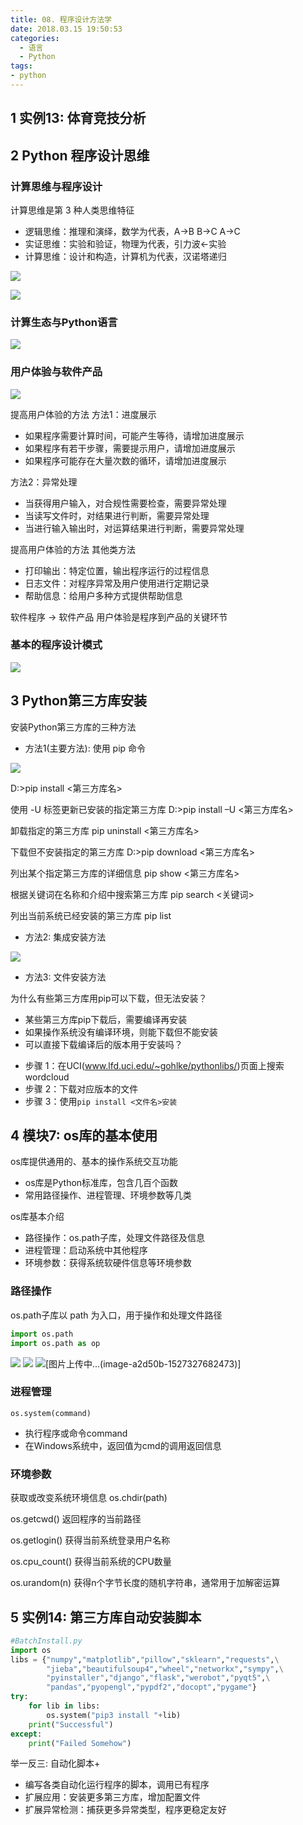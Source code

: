 ```yaml
---
title: 08. 程序设计方法学
date: 2018.03.15 19:50:53
categories:
  - 语言
  - Python
tags:
- python
---
```


## 1 实例13: 体育竞技分析

## 2 Python 程序设计思维

### 计算思维与程序设计

计算思维是第 3 种人类思维特征

- 逻辑思维：推理和演绎，数学为代表，A->B B->C A->C
- 实证思维：实验和验证，物理为代表，引力波<-实验
- 计算思维：设计和构造，计算机为代表，汉诺塔递归

![](https://upload-images.jianshu.io/upload_images/1662509-07f84834c9312d1f.png?imageMogr2/auto-orient/strip%7CimageView2/2/w/1240)

![](https://upload-images.jianshu.io/upload_images/1662509-b62a558edda9769a.png?imageMogr2/auto-orient/strip%7CimageView2/2/w/1240)

### 计算生态与Python语言

![](https://upload-images.jianshu.io/upload_images/1662509-da71e9896f4e412f.png?imageMogr2/auto-orient/strip%7CimageView2/2/w/1240)

### 用户体验与软件产品

![](https://upload-images.jianshu.io/upload_images/1662509-c629c7d4945518ca.png?imageMogr2/auto-orient/strip%7CimageView2/2/w/1240)

提高用户体验的方法
方法1：进度展示

- 如果程序需要计算时间，可能产生等待，请增加进度展示
- 如果程序有若干步骤，需要提示用户，请增加进度展示
- 如果程序可能存在大量次数的循环，请增加进度展示

方法2：异常处理

- 当获得用户输入，对合规性需要检查，需要异常处理
- 当读写文件时，对结果进行判断，需要异常处理
- 当进行输入输出时，对运算结果进行判断，需要异常处理

提高用户体验的方法
其他类方法

- 打印输出：特定位置，输出程序运行的过程信息
- 日志文件：对程序异常及用户使用进行定期记录
- 帮助信息：给用户多种方式提供帮助信息

软件程序 -> 软件产品
用户体验是程序到产品的关键环节

### 基本的程序设计模式

![](https://upload-images.jianshu.io/upload_images/1662509-a66d0e30c5e9a691.png?imageMogr2/auto-orient/strip%7CimageView2/2/w/1240)

## 3 Python第三方库安装

安装Python第三方库的三种方法

- 方法1(主要方法): 使用 pip 命令

![](https://upload-images.jianshu.io/upload_images/1662509-dded9f69eec69fd4.png?imageMogr2/auto-orient/strip%7CimageView2/2/w/1240)

D:\>pip install <第三方库名>

使用 -U 标签更新已安装的指定第三方库
D:\>pip install –U <第三方库名>

卸载指定的第三方库
pip uninstall <第三方库名>

下载但不安装指定的第三方库
D:\>pip download <第三方库名>

列出某个指定第三方库的详细信息
pip show <第三方库名>

根据关键词在名称和介绍中搜索第三方库
pip search <关键词>

列出当前系统已经安装的第三方库
pip list

- 方法2: 集成安装方法

![](https://upload-images.jianshu.io/upload_images/1662509-b31bdaf444c35b81.png?imageMogr2/auto-orient/strip%7CimageView2/2/w/1240)

- 方法3: 文件安装方法

为什么有些第三方库用pip可以下载，但无法安装？
- 某些第三方库pip下载后，需要编译再安装
- 如果操作系统没有编译环境，则能下载但不能安装
- 可以直接下载编译后的版本用于安装吗？

* 步骤 1：在UCI(www.lfd.uci.edu/~gohlke/pythonlibs/)页面上搜索wordcloud
* 步骤 2：下载对应版本的文件
* 步骤 3：使用`pip install <文件名>安装`

## 4 模块7: os库的基本使用

os库提供通用的、基本的操作系统交互功能
- os库是Python标准库，包含几百个函数
- 常用路径操作、进程管理、环境参数等几类

os库基本介绍
- 路径操作：os.path子库，处理文件路径及信息
- 进程管理：启动系统中其他程序
- 环境参数：获得系统软硬件信息等环境参数

### 路径操作

os.path子库以 path 为入口，用于操作和处理文件路径

```python
import os.path
import os.path as op
```

![](https://upload-images.jianshu.io/upload_images/1662509-d3aafd3ed2a1e3d4.png?imageMogr2/auto-orient/strip%7CimageView2/2/w/1240)
![](https://upload-images.jianshu.io/upload_images/1662509-3393abacdcffdc21.png?imageMogr2/auto-orient/strip%7CimageView2/2/w/1240)
![[图片上传中...(image-a2d50b-1527327682473)]
](https://upload-images.jianshu.io/upload_images/1662509-89b90893f54678b3.png?imageMogr2/auto-orient/strip%7CimageView2/2/w/1240)

### 进程管理

`os.system(command)`

- 执行程序或命令command
- 在Windows系统中，返回值为cmd的调用返回信息

### 环境参数

获取或改变系统环境信息
os.chdir(path)

os.getcwd()
返回程序的当前路径

os.getlogin()
获得当前系统登录用户名称

os.cpu_count()
获得当前系统的CPU数量

os.urandom(n)
获得n个字节长度的随机字符串，通常用于加解密运算

## 5 实例14: 第三方库自动安装脚本

```python
#BatchInstall.py
import os
libs = {"numpy","matplotlib","pillow","sklearn","requests",\
        "jieba","beautifulsoup4","wheel","networkx","sympy",\
        "pyinstaller","django","flask","werobot","pyqt5",\
        "pandas","pyopengl","pypdf2","docopt","pygame"}
try:
    for lib in libs:
        os.system("pip3 install "+lib)
    print("Successful")
except:
    print("Failed Somehow")
```

举一反三: 自动化脚本+

- 编写各类自动化运行程序的脚本，调用已有程序
- 扩展应用：安装更多第三方库，增加配置文件
- 扩展异常检测：捕获更多异常类型，程序更稳定友好
